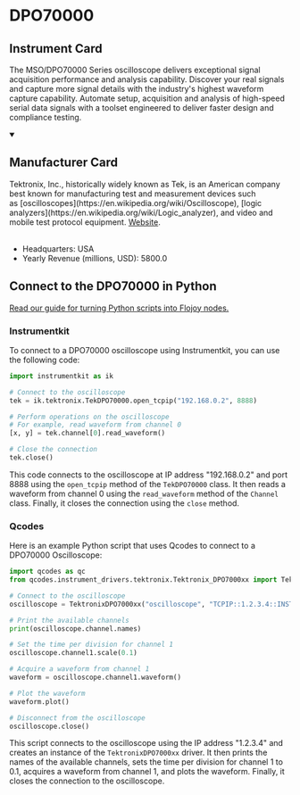 
# DPO70000

## Instrument Card

The MSO/DPO70000 Series oscilloscope delivers exceptional signal acquisition performance and analysis capability. Discover your real signals and capture more signal details with the industry's highest waveform capture capability. Automate setup, acquisition and analysis of high-speed serial data signals with a toolset engineered to deliver faster design and compliance testing.

<details open>
<summary><h2>Manufacturer Card</h2></summary>
Tektronix, Inc., historically widely known as Tek, is an American company best known for manufacturing test and measurement devices such as [oscilloscopes](https://en.wikipedia.org/wiki/Oscilloscope), [logic analyzers](https://en.wikipedia.org/wiki/Logic_analyzer), and video and mobile test protocol equipment. <a href=https://www.tek.com/en>Website</a>.
<br></br>
<ul>
  <li>Headquarters: USA</li>
  <li>Yearly Revenue (millions, USD): 5800.0</li>
</ul>
</details>

## Connect to the DPO70000 in Python

[Read our guide for turning Python scripts into Flojoy nodes.](https://docs.flojoy.ai/custom-nodes/creating-custom-node/)


### Instrumentkit

To connect to a DPO70000 oscilloscope using Instrumentkit, you can use the following code:

```python
import instrumentkit as ik

# Connect to the oscilloscope
tek = ik.tektronix.TekDPO70000.open_tcpip("192.168.0.2", 8888)

# Perform operations on the oscilloscope
# For example, read waveform from channel 0
[x, y] = tek.channel[0].read_waveform()

# Close the connection
tek.close()
```

This code connects to the oscilloscope at IP address "192.168.0.2" and port 8888 using the `open_tcpip` method of the `TekDPO70000` class. It then reads a waveform from channel 0 using the `read_waveform` method of the `Channel` class. Finally, it closes the connection using the `close` method.

### Qcodes

Here is an example Python script that uses Qcodes to connect to a DPO70000 Oscilloscope:

```python
import qcodes as qc
from qcodes.instrument_drivers.tektronix.Tektronix_DPO7000xx import TektronixDPO7000xx

# Connect to the oscilloscope
oscilloscope = TektronixDPO7000xx("oscilloscope", "TCPIP::1.2.3.4::INSTR")

# Print the available channels
print(oscilloscope.channel.names)

# Set the time per division for channel 1
oscilloscope.channel1.scale(0.1)

# Acquire a waveform from channel 1
waveform = oscilloscope.channel1.waveform()

# Plot the waveform
waveform.plot()

# Disconnect from the oscilloscope
oscilloscope.close()
```

This script connects to the oscilloscope using the IP address "1.2.3.4" and creates an instance of the `TektronixDPO7000xx` driver. It then prints the names of the available channels, sets the time per division for channel 1 to 0.1, acquires a waveform from channel 1, and plots the waveform. Finally, it closes the connection to the oscilloscope.

